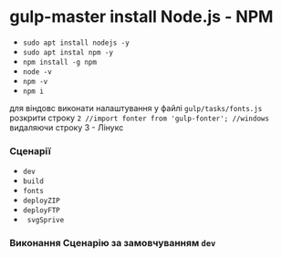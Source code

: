# gulp-master install  Node.js - NPM
- `sudo apt install nodejs -y`
- `sudo apt instal npm -y`
- `npm install -g npm`
- `node -v`
- `npm -v`
- `npm i`

для віндовс виконати налаштування у файлі `gulp/tasks/fonts.js` розкрити строку `2 //import fonter from 'gulp-fonter'; //windows` видаляючи строку 3 - Лінукс

### Сценарії
  - ` dev ` 
  - ` build `
  - ` fonts `
  - ` deployZIP `
  - ` deployFTP `
  - ` svgSprive`
### Виконання Сценарію за замовчуванням  ` dev `
